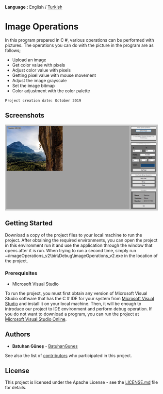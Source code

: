 **Language :** English / [Turkish](https://github.com/BatuhanGunes/imageOperations_V2/blob/master/README(turkish).md)

# Image Operations

In this program prepared in C #, various operations can be performed with pictures. The operations you can do with the picture in the program are as follows;
- Upload an image
- Get color value with pixels
- Adjust color value with pixels
- Getting pixel value with mouse movement
- Adjust the image grayscale
- Set the image bitmap
- Color adjustment with the color palette

`
Project creation date: October 2019
`

## Screenshots

<img align="center" src="https://github.com/BatuhanGunes/imageOperations_V2/blob/master/Screenshot.png"> 

## Getting Started

Download a copy of the project files to your local machine to run the project. After obtaining the required environments, you can open the project in this environment run it and use the application through the window that opens after it is run. When trying to run a second time, simply run ~\imageOperations_v2\bin\Debug\imageOperations_v2.exe in the location of the project.

### Prerequisites

- Microsoft Visual Studio 

To run the project, you must first obtain any version of Microsoft Visual Studio software that has the C # IDE for your system from [Microsoft Visual Studio](https://visualstudio.microsoft.com/) and install it on your local machine. Then, it will be enough to introduce our project to IDE environment and perform debug operation. If you do not want to download a program, you can run the project at [Microsoft Visual Studio Online](https://visualstudio.microsoft.com/en/services/visual-studio-online/).

## Authors

* **Batuhan Güneş**  - [BatuhanGunes](https://github.com/BatuhanGunes)

See also the list of [contributors](https://github.com/BatuhanGunes/imageOperations_V2/graphs/contributors) who participated in this project.

## License

This project is licensed under the Apache License - see the [LICENSE.md](https://github.com/BatuhanGunes/imageOperations_V2/blob/master/LICENSE) file for details.



